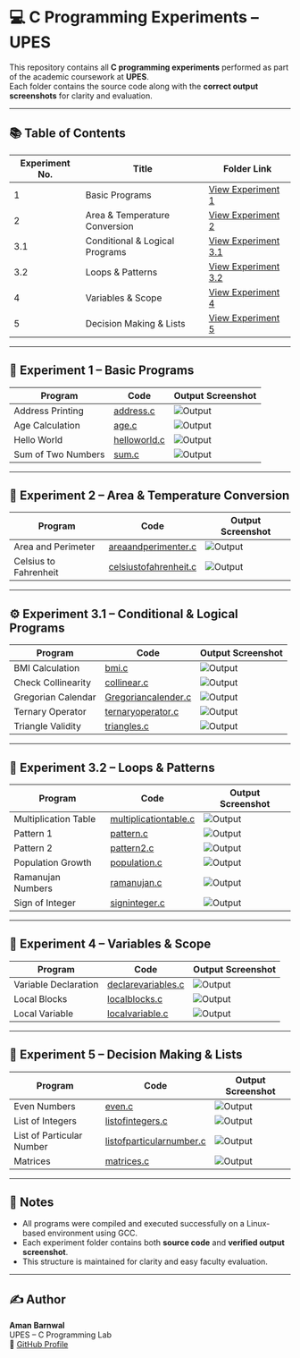 # 💻 C Programming Experiments – UPES

This repository contains all **C programming experiments** performed as part of the academic coursework at **UPES**.  
Each folder contains the source code along with the **correct output screenshots** for clarity and evaluation.

---

## 📚 Table of Contents

| Experiment No. | Title | Folder Link |
|----------------|--------|--------------|
| 1 | Basic Programs | [View Experiment 1](#experiment-1--basic-programs) |
| 2 | Area & Temperature Conversion | [View Experiment 2](#experiment-2--area--temperature-conversion) |
| 3.1 | Conditional & Logical Programs | [View Experiment 3.1](#experiment-31--conditional--logical-programs) |
| 3.2 | Loops & Patterns | [View Experiment 3.2](#experiment-32--loops--patterns) |
| 4 | Variables & Scope | [View Experiment 4](#experiment-4--variables--scope) |
| 5 | Decision Making & Lists | [View Experiment 5](#experiment-5--decision-making--lists) |

---

## 🧪 Experiment 1 – Basic Programs

| Program | Code | Output Screenshot |
|----------|------|-------------------|
| Address Printing | [address.c](Experiment1/address.c) | ![Output](Experiment1/address.png) |
| Age Calculation | [age.c](Experiment1/age.c) | ![Output](Experiment1/age.png) |
| Hello World | [helloworld.c](Experiment1/helloworld.c) | ![Output](Experiment1/helloworld.png) |
| Sum of Two Numbers | [sum.c](Experiment1/sum.c) | ![Output](Experiment1/sum.png) |

---

## 🧮 Experiment 2 – Area & Temperature Conversion

| Program | Code | Output Screenshot |
|----------|------|-------------------|
| Area and Perimeter | [areaandperimenter.c](Experiment2/areaandperimenter.c) | ![Output](Experiment2/areaandperimenter.png) |
| Celsius to Fahrenheit | [celsiustofahrenheit.c](Experiment2/celsiustofahrenheit.c) | ![Output](Experiment2/celsiustofahrenheit.png) |

---

## ⚙️ Experiment 3.1 – Conditional & Logical Programs

| Program | Code | Output Screenshot |
|----------|------|-------------------|
| BMI Calculation | [bmi.c](Experiment3.1/bmi.c) | ![Output](Experiment3.1/bmi.png) |
| Check Collinearity | [collinear.c](Experiment3.1/collinear.c) | ![Output](Experiment3.1/collinear.png) |
| Gregorian Calendar | [Gregoriancalender.c](Experiment3.1/Gregoriancalender.c) | ![Output](Experiment3.1/Gregoriancalender.png) |
| Ternary Operator | [ternaryoperator.c](Experiment3.1/ternaryoperator.c) | ![Output](Experiment3.1/ternaryoperator.png) |
| Triangle Validity | [triangles.c](Experiment3.1/triangles.c) | ![Output](Experiment3.1/triangles.png) |

---

## 🧩 Experiment 3.2 – Loops & Patterns

| Program | Code | Output Screenshot |
|----------|------|-------------------|
| Multiplication Table | [multiplicationtable.c](Experiment3.2/multiplicationtable.c) | ![Output](Experiment3.2/multiplicationtable.png) |
| Pattern 1 | [pattern.c](Experiment3.2/pattern.c) | ![Output](Experiment3.2/pattern.png) |
| Pattern 2 | [pattern2.c](Experiment3.2/pattern2.c) | ![Output](Experiment3.2/pattern2.png) |
| Population Growth | [population.c](Experiment3.2/population.c) | ![Output](Experiment3.2/population.png) |
| Ramanujan Numbers | [ramanujan.c](Experiment3.2/ramanujan.c) | ![Output](Experiment3.2/ramanujan.png) |
| Sign of Integer | [signinteger.c](Experiment3.2/signinteger.c) | ![Output](Experiment3.2/signinteger.png) |

---

## 🧠 Experiment 4 – Variables & Scope

| Program | Code | Output Screenshot |
|----------|------|-------------------|
| Variable Declaration | [declarevariables.c](Experiment4/declarevariables.c) | ![Output](Experiment4/declarevariables.png) |
| Local Blocks | [localblocks.c](Experiment4/localblocks.c) | ![Output](Experiment4/localblocks.png) |
| Local Variable | [localvariable.c](Experiment4/localvariable.c) | ![Output](Experiment4/localvariable.png) |

---

## 🔢 Experiment 5 – Decision Making & Lists

| Program | Code | Output Screenshot |
|----------|------|-------------------|
| Even Numbers | [even.c](Experiment5/even.c) | ![Output](Experiment5/even.png) |
| List of Integers | [listofintegers.c](Experiment5/listofintegers.c) | ![Output](Experiment5/listofintegers.png) |
| List of Particular Number | [listofparticularnumber.c](Experiment5/listofparticularnumber.c) | ![Output](Experiment5/listofparticularnumber.png) |
| Matrices | [matrices.c](Experiment5/matrices.c) | ![Output](Experiment5/matrices.png) |

---

## 🧭 Notes
- All programs were compiled and executed successfully on a Linux-based environment using GCC.
- Each experiment folder contains both **source code** and **verified output screenshot**.
- This structure is maintained for clarity and easy faculty evaluation.

---

## ✍️ Author
**Aman Barnwal**  
UPES – C Programming Lab  
📧 [GitHub Profile](https://github.com/aman-barnwal)


